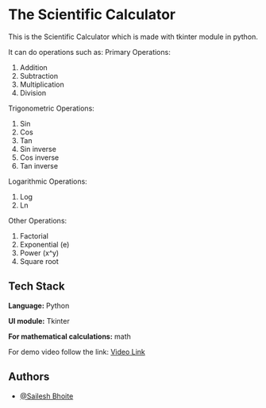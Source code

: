 # The Scientific Calculator
This is the Scientific Calculator which is made with tkinter module in python.

It can do operations such as:
Primary Operations:
1. Addition
2. Subtraction
3. Multiplication
4. Division

Trigonometric Operations:
1. Sin
2. Cos
3. Tan
4. Sin inverse
5. Cos inverse
6. Tan inverse

Logarithmic Operations:
1. Log
2. Ln

Other Operations:
1. Factorial
2. Exponential (e)
3. Power (x^y)
4. Square root

## Tech Stack

**Language:** Python

**UI module:** Tkinter

**For mathematical calculations:** math

For demo video follow the link: [Video Link](https://www.linkedin.com/posts/sailesh-bhoite_hello-connections-heres-another-mini-activity-7228543221620965376-F_z5?utm_source=share&utm_medium=member_desktop)

## Authors

- [@Sailesh Bhoite](https://github.com/Sailesh-Bhoite)
